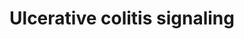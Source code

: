 ---
annotations:
- type: Disease Ontology
  value: inflammatory bowel disease 26
authors:
- Myrtevandebergh
- AnaRodrigues
- LeonieSieder
description: Ulcerative colitis (UC) together with Crohn’s disease (CD) are both chronic
  inflammation disorders in the gastrointestinal (GI) tract, and subtypes of inflammatory
  bowel disease (IBD). This inflammatory response in the GI tract is a result of various
  environmental and genetic components, microorganisms, and an impaired immune system.
  Among those many factors, changes in the luminal environment of the colonic epithelial
  cells are crucial and remain to be precisely analyzed. This pathway only considered
  UC, in which certain pathogens are found in increased or decreased amounts, compared
  to healthy controls.   In the upper section of the pathway, it is shown that the
  toll-like receptors (TLRs) recognized the components derived from microbes, such
  as flagellin, peptidoglycan (PGN), and lipopolysaccharide. As depicted on the left,
  also nucleotide-binding oligomerization domain (NOD) proteins, and antigen-presenting
  cells (APCs) recognized those microbial molecules. Activation of the TLR signaling
  pathway drives the upregulation of NF-kappa-B and its corresponding inflammation
  reaction. At the same time, the APC regulates the shift of naïve T-cells into effector
  T-cells and (Th2) and natural killer (NKT) T-cells. UC is mainly dominated by the
  Th2-type inflammation and the corresponding production of IL-4, IL-5, IL-13 and
  IL-10.
last-edited: 2022-02-17
organisms:
- Homo sapiens
redirect_from:
- /index.php/Pathway:WP5174
- /instance/WP5174
schema-jsonld:
- '@context': https://schema.org/
  '@id': https://wikipathways.github.io/pathways/WP5174.html
  '@type': Dataset
  creator:
    '@type': Organization
    name: WikiPathways
  description: Ulcerative colitis (UC) together with Crohn’s disease (CD) are both
    chronic inflammation disorders in the gastrointestinal (GI) tract, and subtypes
    of inflammatory bowel disease (IBD). This inflammatory response in the GI tract
    is a result of various environmental and genetic components, microorganisms, and
    an impaired immune system. Among those many factors, changes in the luminal environment
    of the colonic epithelial cells are crucial and remain to be precisely analyzed.
    This pathway only considered UC, in which certain pathogens are found in increased
    or decreased amounts, compared to healthy controls.   In the upper section of
    the pathway, it is shown that the toll-like receptors (TLRs) recognized the components
    derived from microbes, such as flagellin, peptidoglycan (PGN), and lipopolysaccharide.
    As depicted on the left, also nucleotide-binding oligomerization domain (NOD)
    proteins, and antigen-presenting cells (APCs) recognized those microbial molecules.
    Activation of the TLR signaling pathway drives the upregulation of NF-kappa-B
    and its corresponding inflammation reaction. At the same time, the APC regulates
    the shift of naïve T-cells into effector T-cells and (Th2) and natural killer
    (NKT) T-cells. UC is mainly dominated by the Th2-type inflammation and the corresponding
    production of IL-4, IL-5, IL-13 and IL-10.
  keywords:
  - TLR signaling pathway
  - yc
  - IL-4
  - JAK-STAT signaling pathway
  - MHCII
  - 'TNF-α '
  - 'IFN-y '
  - TLR2
  - NFKB1
  - c-maf
  - IL-5
  - GATA-3
  - NOD2
  - IL-10
  - MDP
  - IL-4R subunit alpha
  - STAT6
  - NFATc1
  - NF-kappa-B
  - PGN
  - IL-13
  - NLR signaling pathway
  - IL10
  - TGFB1
  - FOXP3
  - IL13
  license: CC0
  name: Ulcerative colitis signaling
seo: CreativeWork
title: Ulcerative colitis signaling
wpid: WP5174
---